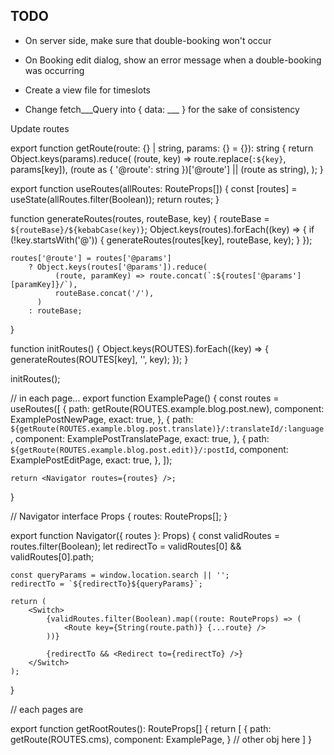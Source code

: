 ## TODO
- On server side, make sure that double-booking won't occur

- On Booking edit dialog, show an error message when a double-booking was occurring

- Create a view file for timeslots

- Change fetch___Query into { data: ___ } for the sake of consistency

Update routes

export function getRoute(route: {} | string, params: {} = {}): string {
    return Object.keys(params).reduce(
        (route, key) => route.replace(`:${key}`, params[key]),
        (route as { '@route': string })['@route'] || (route as string),
    );
}

export function useRoutes(allRoutes: RouteProps[]) {
    const [routes] = useState(allRoutes.filter(Boolean));
    return routes;
}

function generateRoutes(routes, routeBase, key) {
    routeBase = `${routeBase}/${kebabCase(key)}`;
    Object.keys(routes).forEach((key) => {
        if (!key.startsWith('@')) {
            generateRoutes(routes[key], routeBase, key);
        }
    });

    routes['@route'] = routes['@params']
        ? Object.keys(routes['@params']).reduce(
              (route, paramKey) => route.concat(`:${routes['@params'][paramKey]}/`),
              routeBase.concat('/'),
          )
        : routeBase;
}

function initRoutes() {
    Object.keys(ROUTES).forEach((key) => {
        generateRoutes(ROUTES[key], '', key);
    });
}

initRoutes();


// in each page...
export function ExamplePage() {
    const routes = useRoutes([
        {
            path: getRoute(ROUTES.example.blog.post.new),
            component: ExamplePostNewPage,
            exact: true,
        },
        {
            path: `${getRoute(ROUTES.example.blog.post.translate)}/:translateId/:language`,
            component: ExamplePostTranslatePage,
            exact: true,
        },
        {
            path: `${getRoute(ROUTES.example.blog.post.edit)}/:postId`,
            component: ExamplePostEditPage,
            exact: true,
        },
    ]);

    return <Navigator routes={routes} />;
}

// Navigator 
interface Props {
    routes: RouteProps[];
}

export function Navigator({ routes }: Props) {
    const validRoutes = routes.filter(Boolean);
    let redirectTo = validRoutes[0] && validRoutes[0].path;

    const queryParams = window.location.search || '';
    redirectTo = `${redirectTo}${queryParams}`;

    return (
        <Switch>
            {validRoutes.filter(Boolean).map((route: RouteProps) => (
                <Route key={String(route.path)} {...route} />
            ))}

            {redirectTo && <Redirect to={redirectTo} />}
        </Switch>
    );
}


// each pages are

export function getRootRoutes(): RouteProps[] {
    return [
        {
            path: getRoute(ROUTES.cms),
            component: ExamplePage,
        }
        // other obj here
    ]
}

